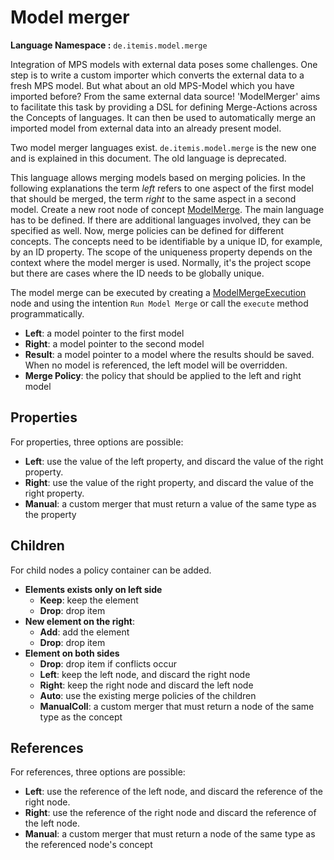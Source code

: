 # Model merger

**Language Namespace :** `de.itemis.model.merge`

Integration of MPS models with external data poses some challenges. One step is to write a custom importer which converts
the external data to a fresh MPS model. But what about an old MPS-Model which you have imported before? From the same external data source! 'ModelMerger' aims to facilitate this task by providing a DSL for defining Merge-Actions across the Concepts of languages. It can then be used to automatically merge an imported model from external data into an already present model.

Two model merger languages exist. `de.itemis.model.merge` is the new one and is explained in this document. The old
language is deprecated.

This language allows merging models based on merging policies. In the following explanations the term *left* refers to
 one aspect of the first model that should be merged, the term *right* to the same aspect in a second model. Create a new root node of concept [ModelMerge](http://127.0.0.1:63320/node?ref=r%3A58892eeb-9059-4684-af0a-e0f5f7f9800d%28de.itemis.model.merge.structure%29%2F1912777765298163335). The main language 
has to be defined. If there are additional languages involved, they can be specified as well. Now, merge policies can be defined
for different concepts. The concepts need to be identifiable by a unique ID, for example, by an ID property. The scope
of the uniqueness property depends on the context where the model merger is used. Normally, it's the project scope but
there are cases where the ID needs to be globally unique.

The model merge can be executed by creating a [ModelMergeExecution](http://127.0.0.1:63320/node?ref=r%3A58892eeb-9059-4684-af0a-e0f5f7f9800d%28de.itemis.model.merge.structure%29%2F6402745832171993510) node and using the intention `Run Model Merge` or call the `execute` method 
programmatically.

- **Left**: a model pointer to the first model
- **Right**: a model pointer to the second model
- **Result**: a model pointer to a model where the results should be saved. When no model is referenced, the left model
 will be overridden.
- **Merge Policy**: the policy that should be applied to the left and right model


## Properties

For properties, three options are possible: 

- **Left**: use the value of the left property, and discard the value of the right property.
- **Right**: use the value of the right property, and discard the value of the right property.
- **Manual**: a custom merger that must return a value of the same type as the property

## Children

For child nodes a policy container can be added.

- **Elements exists only on left side** 
    - **Keep**: keep the element
    - **Drop**: drop item
- **New element on the right**: 
    - **Add**: add the element
    - **Drop**: drop item
- **Element on both sides**
    - **Drop**: drop item if conflicts occur
    - **Left**: keep the left node, and discard the right node
    - **Right**: keep the right node and discard the left node
    - **Auto**: use the existing merge policies of the children
    - **ManualColl**: a custom merger that must return a node of the same type as the concept

## References

For references, three options are possible:

- **Left**: use the reference of the left node, and discard the reference of the right node.
- **Right**: use the reference of the right node and discard the reference of the left node.
- **Manual**: a custom merger that must return a node of the same type as the referenced node's concept
